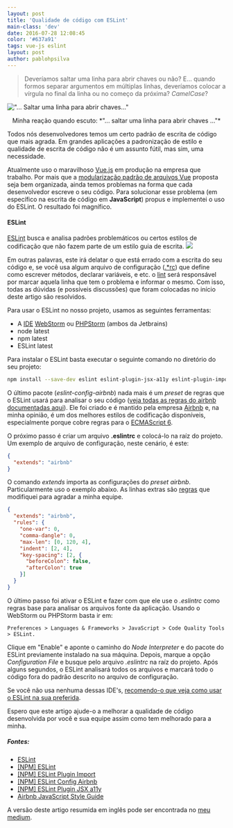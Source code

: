 ```yaml
---
layout: post
title: 'Qualidade de código com ESLint'
main-class: 'dev'
date: 2016-07-28 12:08:45 
color: '#637a91'
tags: vue-js eslint
layout: post
author: pablohpsilva
---
```


> Deveríamos saltar uma linha para abrir chaves ou não? E... quando formos separar argumentos em múltiplas linhas, deveríamos colocar a vírgula no final da linha ou no começo da próxima? *CamelCase*?

!["... Saltar uma linha para abrir chaves..."](/content/images/2016/07/brackets.gif)
<center>
Minha reação quando escuto: *"... saltar uma linha para abrir chaves ..."*
</center>

Todos nós desenvolvedores temos um certo padrão de escrita de código que mais agrada. Em grandes aplicações a padronização de estilo e qualidade de escrita de código não é um assunto fútil, mas sim, uma necessidade.

Atualmente uso o maravilhoso [Vue.js](http://vuejs.org/) em produção na empresa que trabalho. Por mais que a [modularização padrão de arquivos Vue](http://vuejs.org/guide/application.html#Single-File-Components) proposta seja bem organizada, ainda temos problemas na forma que cada desenvolvedor escreve o seu código. Para solucionar esse problema (em específico na escrita de código em **JavaScript**) propus e implementei o uso do ESLint. O resultado foi magnífico.

#### ESLint
[ESLint](http://eslint.org/docs/about/) busca e analisa padrões problemáticos ou certos estilos de codificação que não fazem parte de um estilo guia de escrita.
![](/content/images/2016/07/que-.gif)

Em outras palavras, este irá delatar o que está errado com a escrita do seu código e, se você usa algum arquivo de configuração ([.*rc](https://en.wikipedia.org/wiki/Configuration_file#UNIX.2FLinux)) que define como escrever métodos, declarar variáveis, e etc. o [lint](https://en.wikipedia.org/wiki/Lint_(software)) será responsável por marcar aquela linha que tem o problema e informar o mesmo. Com isso, todas as dúvidas (e possíveis discussões) que foram colocadas no início deste artigo são resolvidos. 

Para usar o ESLint no nosso projeto, usamos as seguintes ferramentas:

* A [IDE](https://en.wikipedia.org/wiki/Integrated_development_environment) [WebStorm](https://www.jetbrains.com/webstorm/) ou [PHPStorm](https://www.jetbrains.com/phpstorm/) (ambos da Jetbrains)
* node latest
* npm latest
* ESLint latest

Para instalar o ESLint basta executar o seguinte comando no diretório do seu projeto:
```bash
npm install --save-dev eslint eslint-plugin-jsx-a11y eslint-plugin-import eslint-plugin-react eslint-config-airbnb
```

O último pacote (*eslint-config-airbnb*) nada mais é um *preset* de regras que o ESLint usará para analisar o seu código ([veja todas as regras do airbnb documentadas aqui](https://github.com/airbnb/javascript)). Ele foi criado e é mantido pela empresa [Airbnb](https://www.airbnb.com) e, na minha opinião, é um dos melhores estilos de codificação disponíveis, especialmente porque cobre regras para o [ECMAScript 6](https://www.smashingmagazine.com/2015/10/es6-whats-new-next-version-javascript/).

O próximo passo é criar um arquivo **.eslintrc** e colocá-lo na raíz do projeto. Um exemplo de arquivo de configuração, neste cenário, é este:

```json
{
  "extends": "airbnb"
}
```

O comando *extends* importa as configurações do *preset airbnb*. Particularmente uso o exemplo abaixo. As linhas extras são [regras](http://eslint.org/docs/rules/) que modifiquei para agradar a minha equipe. 

```json
{
  "extends": "airbnb",
  "rules": {
    "one-var": 0,
    "comma-dangle": 0,
    "max-len": [0, 120, 4],
    "indent": [2, 4],
    "key-spacing": [2, {
      "beforeColon": false,
      "afterColon": true
    }]
  }
}
```

O último passo foi ativar o ESLint e fazer com que ele use o *.eslintrc* como regras base para analisar os arquivos fonte da aplicação. Usando o WebStorm ou PHPStorm basta ir em:

```
Preferences > Languages & Frameworks > JavaScript > Code Quality Tools > ESLint.
```

Clique em "Enable" e aponte o caminho do *Node Interpreter* e do pacote do ESLint previamente instalado na sua máquina. Depois, marque a opção *Configuration File* e busque pelo arquivo *.eslintrc* na raíz do projeto. Após alguns segundos, o ESLint analisará todos os arquivos e marcará todo o código fora do padrão descrito no arquivo de configuração.

Se você não usa nenhuma dessas IDE's, [recomendo-o que veja como usar o ESLint na sua preferida](http://eslint.org/docs/user-guide/integrations#editors).

Espero que este artigo ajude-o a melhorar a qualidade de código desenvolvida por você e sua equipe assim como tem melhorado para a minha.

##### Fontes:

* [ESLint](http://eslint.org/)
* [[NPM] ESLint](https://www.npmjs.com/package/eslint)
* [[NPM] ESLint Plugin Import](https://www.npmjs.com/package/eslint-plugin-import)
* [[NPM] ESLint Config Airbnb](https://www.npmjs.com/package/eslint-config-airbnb)
* [[NPM] ESLint Plugin JSX a11y](https://www.npmjs.com/package/eslint-plugin-jsx-a11y)
* [Airbnb JavaScript Style Guide](https://github.com/airbnb/javascript)

A versão deste artigo resumida em inglês pode ser encontrada no [meu medium](https://medium.com/tldr-tech/how-to-use-eslint-fbe68662f7b5#.r98jvlsn7).
